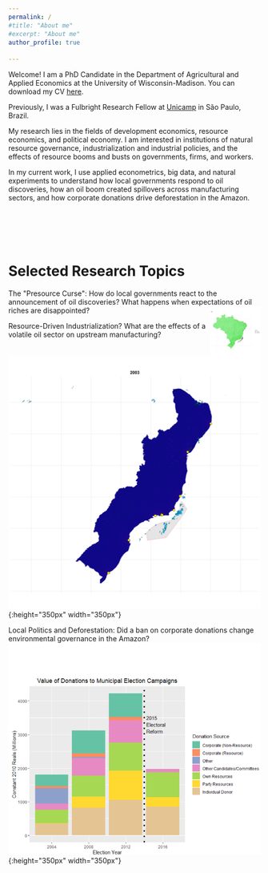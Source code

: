 ```yaml
---
permalink: /
#title: "About me"
#excerpt: "About me"
author_profile: true

---
```


Welcome! I am a PhD Candidate in the Department of Agricultural and Applied Economics at the University of Wisconsin-Madison. You can download my CV [here](http://ekatovich.github.io/files/CV_2020_09_17.pdf).

Previously, I was a Fulbright Research Fellow at [Unicamp](https://www.eco.unicamp.br/nea/) in São Paulo, Brazil.

My research lies in the fields of development economics, resource economics, and political economy. I am interested in institutions of natural resource governance, industrialization and industrial policies, and the effects of resource booms and busts on governments, firms, and workers. 

In my current work, I use applied econometrics, big data, and natural experiments to understand how local governments respond to oil discoveries, how an oil boom created spillovers across manufacturing sectors, and how corporate donations drive deforestation in the Amazon. <br/>

<br/><br/><br/><br/>

# **Selected Research Topics**

The "Presource Curse":  How do local governments react to the announcement of oil discoveries? What happens when expectations of oil riches are disappointed?
 <img align="right" width="100" height="100" src="files/discoveries_by_year3.gif">
 

Resource-Driven Industrialization? What are the effects of a volatile oil sector on upstream manufacturing? <br/>
![alt-text](files/coastal_treatment_map6.gif){:height="350px" width="350px"}
 <br/>
 
Local Politics and Deforestation: Did a ban on corporate donations change environmental governance in the Amazon?<br/>
![](files/elections2.PNG){:height="350px" width="350px"}
<br/>


